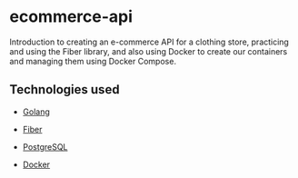 # ecommerce-api

Introduction to creating an e-commerce API for a clothing store, practicing and using the Fiber library, and also using Docker to create our containers and managing them using Docker Compose.

## Technologies used

- [Golang](https://go.dev/)

- [Fiber](https://gofiber.io/)

- [PostgreSQL](https://www.postgresql.org/)

- [Docker](https://www.docker.com/)
